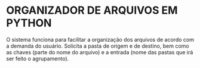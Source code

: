 # ORGANIZADOR DE ARQUIVOS EM PYTHON
O sistema funciona para facilitar a organização dos arquivos de acordo com a demanda do usuário. 
Solicita a pasta de origem e de destino, bem como as chaves (parte do nome do arquivo) e a entrada (nome das pastas que irá ser feito o agrupamento).

